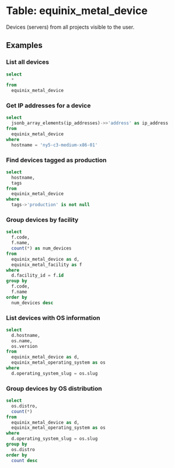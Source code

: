 # Table: equinix_metal_device

Devices (servers) from all projects visible to the user.

## Examples

### List all devices

```sql
select
  *
from
  equinix_metal_device
```

### Get IP addresses for a device

```sql
select
  jsonb_array_elements(ip_addresses)->>'address' as ip_address
from
  equinix_metal_device
where
  hostname = 'ny5-c3-medium-x86-01'
```

### Find devices tagged as production

```sql
select
  hostname,
  tags
from
  equinix_metal_device
where
  tags->'production' is not null
```

### Group devices by facility

```sql
select
  f.code,
  f.name,
  count(*) as num_devices
from
  equinix_metal_device as d,
  equinix_metal_facility as f
where
  d.facility_id = f.id
group by
  f.code,
  f.name
order by
  num_devices desc
```

### List devices with OS information

```sql
select
  d.hostname,
  os.name,
  os.version
from
  equinix_metal_device as d,
  equinix_metal_operating_system as os
where
  d.operating_system_slug = os.slug
```

### Group devices by OS distribution

```sql
select
  os.distro,
  count(*)
from
  equinix_metal_device as d,
  equinix_metal_operating_system as os
where
  d.operating_system_slug = os.slug
group by
  os.distro
order by
  count desc
```

